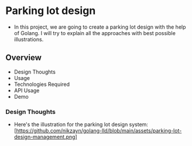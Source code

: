 # Parking lot design
- In this project, we are going to create a parking lot design with the help of Golang. I will try to 
explain all the approaches with best possible illustrations.

## Overview
- Design Thoughts
- Usage
- Technologies Required
- API Usage
- Demo

### Design Thoughts
- Here's the illustration for the parking lot design system: [https://github.com/nikzayn/golang-lld/blob/main/assets/parking-lot-design-management.png]


